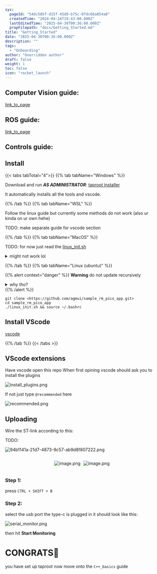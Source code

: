 ```yaml
---
sys:
  pageId: "54dc585f-d15f-45d0-b75c-8fdc66a854a8"
  createdTime: "2024-04-16T19:43:00.000Z"
  lastEditedTime: "2025-04-30T00:36:00.000Z"
  propFilepath: "docs/Getting_Started.md"
title: "Getting_Started"
date: "2025-04-30T00:36:00.000Z"
description: ""
tags:
  - "Onboarding"
author: "Overridden author"
draft: false
weight: 1
toc: false
icon: "rocket_launch"
---
```


## Computer Vision guide:

[link_to_page](86d45bc0-388b-4d26-8848-44f255f73d0e)

## ROS guide:

[link_to_page](3c76c1de-ec8f-46d6-8b0a-294005edc2d5)

## Controls guide:

## Install

{{< tabs tabTotal="4">}}
{{% tab tabName="Windows" %}}

Download and run _**AS ADMINISTRATOR**_: [taproot installer](https://github.com/Thornbots/TeachingFreshies/releases/tag/1.0)

It automatically installs all the tools and vscode.

{{% /tab %}}
{{% tab tabName="WSL" %}}

Follow the linux guide but currently some methods do not work (also ur kinda on ur own hehe)

TODO: make separate guide for vscode section

{{% /tab %}}
{{% tab tabName="MacOS" %}}

TODO: for now just read the [linux_init.sh](https://github.com/agmui/sample_rm_pico_app/blob/main/linux_init.sh)

<details>
<summary>might not work lol</summary>

`brew install libusb pkg-config`

Next install: [vscode](https://code.visualstudio.com/Download)

</details>

{{% /tab %}}
{{% tab tabName="Linux (ubuntu)" %}}

{{% alert context="danger" %}}
**Warning** do not update recursively
<details>
<summary>why tho?</summary>
There are some submodules that may go on for a while (like tinyusb) and I highly
recommend you don't need to get them.
If you want to see what submodules I update just look in `linux_init.sh`
</details>
{{% /alert %}}

```shell
git clone <https://github.com/agmui/sample_rm_pico_app.git>
cd sample_rm_pico_app
./linux_init.sh && source ~/.bashrc
```

## Install VScode

[vscode](https://code.visualstudio.com/Download)

{{% /tab %}}
{{< /tabs >}}

## VScode extensions

Have vscode open this repo
When first opining vscode should ask you to install the plugins

![install_plugins.png](https://prod-files-secure.s3.us-west-2.amazonaws.com/d518164a-d88e-44d1-a4ee-3adb3bd8bce0/89bd30f0-1825-4e77-867b-0a41ce370880/install_plugins.png?X-Amz-Algorithm=AWS4-HMAC-SHA256&X-Amz-Content-Sha256=UNSIGNED-PAYLOAD&X-Amz-Credential=ASIAZI2LB466QWBPP2E4%2F20250703%2Fus-west-2%2Fs3%2Faws4_request&X-Amz-Date=20250703T150922Z&X-Amz-Expires=3600&X-Amz-Security-Token=IQoJb3JpZ2luX2VjEA8aCXVzLXdlc3QtMiJIMEYCIQDep9kxi8KN0IaM4YFD5GVPTDfkJH5ruCXdClZ%2FKkKGPQIhAJuu%2BTiyJDcrhrgNLU1pIiJcnCAsTDhJ%2FZ26HPZ45y0DKv8DCBgQABoMNjM3NDIzMTgzODA1IgyGww0tJuR9cDs7tAMq3AMglTlVfl4Z0cid49WnuWkxY%2FJsuKhcmSGXtlXb5gLp1qAXtYvJ0nZraYZeNr6XPIB%2FGFQ5M7ecIbzxOvB3gSW%2BWBBNf0dnQ16rQtimMYaDmOqupNUNTCCdhl4zMAJ68htPv6Ll95E10xs%2BrP0%2BzQq63eLzu8VhwGCIrimkU%2FCdrMbptpyIGyv8p3GdHU1Noc9dr0fqM5mkoFgnOjfnxR6Xqv49n3ZgD0IGJBjua3S%2BAZkvlUq4dwHfRKKaDSOwtGhg0zlmAx5ApH%2BmX5ZkdjEYd%2BwRYI5KTKY0lfdbtrqn2mrr3k5n%2BuEaNvnMjuKMzL2SrM%2Bh3h%2F2UqjEHNFAm92KQltui9%2BFGiVVOLX5DMgkHgOM11ax99ST55VppaRoMeCKfUq28pxz6QqeYrnBuM7%2BXkW9tf2ipE%2F6zrMF9Wk1AGr0o2JJW%2FQB3pSjMtEKkvHfpoAYJtchtGGdlNgSlZWFScIRmi0vRLV1YX%2FOI%2Fw4230WHtyJz09HIzVilFDJYnNwI7pLMyuwSoIGub00PYEMPhCEVzYz8Zqa0q8tbqZ4cC1LM7NSaNVYy0ziX71NV349xMnMQgksInM2YKSU%2FCy5%2FKTYAM%2FpLpgXK0xgiavP9KfPFeIIzQhQmIJLHzDxuJrDBjqkAe%2BVldYU0VH4u%2FINE61PVxY6OGcO47HJAdmky0Hov%2BJnnfVfVrq9x4M8CHAsXOPviICM1LbL1XF48guppJ7A45bqkspLERH%2FIEfVZJmvuTuvnjXJurhCc1dJmhok27u8Afh0jgqZmTqjfL0YTeTAn5OGmsaYOVAvKh68Rev5MaA8t8wl7uCa2yz3sErJcEDQLpAa1yUXip4Ws7Sngb3Ghg8XNy%2Fa&X-Amz-Signature=d420619a908c5ba07cf015db8bafd4f33d7f7cdabcfb90427edc8c32e0db908f&X-Amz-SignedHeaders=host&x-amz-checksum-mode=ENABLED&x-id=GetObject)

If not just type `@recommended` here  

![recommended.png](https://prod-files-secure.s3.us-west-2.amazonaws.com/d518164a-d88e-44d1-a4ee-3adb3bd8bce0/61e661e9-5d85-4dfc-be0d-8d2097a5e793/recommended.png?X-Amz-Algorithm=AWS4-HMAC-SHA256&X-Amz-Content-Sha256=UNSIGNED-PAYLOAD&X-Amz-Credential=ASIAZI2LB466QWBPP2E4%2F20250703%2Fus-west-2%2Fs3%2Faws4_request&X-Amz-Date=20250703T150922Z&X-Amz-Expires=3600&X-Amz-Security-Token=IQoJb3JpZ2luX2VjEA8aCXVzLXdlc3QtMiJIMEYCIQDep9kxi8KN0IaM4YFD5GVPTDfkJH5ruCXdClZ%2FKkKGPQIhAJuu%2BTiyJDcrhrgNLU1pIiJcnCAsTDhJ%2FZ26HPZ45y0DKv8DCBgQABoMNjM3NDIzMTgzODA1IgyGww0tJuR9cDs7tAMq3AMglTlVfl4Z0cid49WnuWkxY%2FJsuKhcmSGXtlXb5gLp1qAXtYvJ0nZraYZeNr6XPIB%2FGFQ5M7ecIbzxOvB3gSW%2BWBBNf0dnQ16rQtimMYaDmOqupNUNTCCdhl4zMAJ68htPv6Ll95E10xs%2BrP0%2BzQq63eLzu8VhwGCIrimkU%2FCdrMbptpyIGyv8p3GdHU1Noc9dr0fqM5mkoFgnOjfnxR6Xqv49n3ZgD0IGJBjua3S%2BAZkvlUq4dwHfRKKaDSOwtGhg0zlmAx5ApH%2BmX5ZkdjEYd%2BwRYI5KTKY0lfdbtrqn2mrr3k5n%2BuEaNvnMjuKMzL2SrM%2Bh3h%2F2UqjEHNFAm92KQltui9%2BFGiVVOLX5DMgkHgOM11ax99ST55VppaRoMeCKfUq28pxz6QqeYrnBuM7%2BXkW9tf2ipE%2F6zrMF9Wk1AGr0o2JJW%2FQB3pSjMtEKkvHfpoAYJtchtGGdlNgSlZWFScIRmi0vRLV1YX%2FOI%2Fw4230WHtyJz09HIzVilFDJYnNwI7pLMyuwSoIGub00PYEMPhCEVzYz8Zqa0q8tbqZ4cC1LM7NSaNVYy0ziX71NV349xMnMQgksInM2YKSU%2FCy5%2FKTYAM%2FpLpgXK0xgiavP9KfPFeIIzQhQmIJLHzDxuJrDBjqkAe%2BVldYU0VH4u%2FINE61PVxY6OGcO47HJAdmky0Hov%2BJnnfVfVrq9x4M8CHAsXOPviICM1LbL1XF48guppJ7A45bqkspLERH%2FIEfVZJmvuTuvnjXJurhCc1dJmhok27u8Afh0jgqZmTqjfL0YTeTAn5OGmsaYOVAvKh68Rev5MaA8t8wl7uCa2yz3sErJcEDQLpAa1yUXip4Ws7Sngb3Ghg8XNy%2Fa&X-Amz-Signature=e19c82d7066d6c7c7923163afcbe7e5fbc416c1290f789ce0e6e531fe5f13b71&X-Amz-SignedHeaders=host&x-amz-checksum-mode=ENABLED&x-id=GetObject)

## Uploading

Wire the ST-link according to this:

TODO:

![94b1141a-21d7-4873-9c57-ab9d8f807222.png](https://prod-files-secure.s3.us-west-2.amazonaws.com/d518164a-d88e-44d1-a4ee-3adb3bd8bce0/e5fad17d-ab82-4300-9f4c-505ab4b1202c/94b1141a-21d7-4873-9c57-ab9d8f807222.png?X-Amz-Algorithm=AWS4-HMAC-SHA256&X-Amz-Content-Sha256=UNSIGNED-PAYLOAD&X-Amz-Credential=ASIAZI2LB466QWBPP2E4%2F20250703%2Fus-west-2%2Fs3%2Faws4_request&X-Amz-Date=20250703T150922Z&X-Amz-Expires=3600&X-Amz-Security-Token=IQoJb3JpZ2luX2VjEA8aCXVzLXdlc3QtMiJIMEYCIQDep9kxi8KN0IaM4YFD5GVPTDfkJH5ruCXdClZ%2FKkKGPQIhAJuu%2BTiyJDcrhrgNLU1pIiJcnCAsTDhJ%2FZ26HPZ45y0DKv8DCBgQABoMNjM3NDIzMTgzODA1IgyGww0tJuR9cDs7tAMq3AMglTlVfl4Z0cid49WnuWkxY%2FJsuKhcmSGXtlXb5gLp1qAXtYvJ0nZraYZeNr6XPIB%2FGFQ5M7ecIbzxOvB3gSW%2BWBBNf0dnQ16rQtimMYaDmOqupNUNTCCdhl4zMAJ68htPv6Ll95E10xs%2BrP0%2BzQq63eLzu8VhwGCIrimkU%2FCdrMbptpyIGyv8p3GdHU1Noc9dr0fqM5mkoFgnOjfnxR6Xqv49n3ZgD0IGJBjua3S%2BAZkvlUq4dwHfRKKaDSOwtGhg0zlmAx5ApH%2BmX5ZkdjEYd%2BwRYI5KTKY0lfdbtrqn2mrr3k5n%2BuEaNvnMjuKMzL2SrM%2Bh3h%2F2UqjEHNFAm92KQltui9%2BFGiVVOLX5DMgkHgOM11ax99ST55VppaRoMeCKfUq28pxz6QqeYrnBuM7%2BXkW9tf2ipE%2F6zrMF9Wk1AGr0o2JJW%2FQB3pSjMtEKkvHfpoAYJtchtGGdlNgSlZWFScIRmi0vRLV1YX%2FOI%2Fw4230WHtyJz09HIzVilFDJYnNwI7pLMyuwSoIGub00PYEMPhCEVzYz8Zqa0q8tbqZ4cC1LM7NSaNVYy0ziX71NV349xMnMQgksInM2YKSU%2FCy5%2FKTYAM%2FpLpgXK0xgiavP9KfPFeIIzQhQmIJLHzDxuJrDBjqkAe%2BVldYU0VH4u%2FINE61PVxY6OGcO47HJAdmky0Hov%2BJnnfVfVrq9x4M8CHAsXOPviICM1LbL1XF48guppJ7A45bqkspLERH%2FIEfVZJmvuTuvnjXJurhCc1dJmhok27u8Afh0jgqZmTqjfL0YTeTAn5OGmsaYOVAvKh68Rev5MaA8t8wl7uCa2yz3sErJcEDQLpAa1yUXip4Ws7Sngb3Ghg8XNy%2Fa&X-Amz-Signature=a37f3f4400a128a01a6c73eb0bfb4551a83a9ebe871c53e77def2cc4e78338e4&X-Amz-SignedHeaders=host&x-amz-checksum-mode=ENABLED&x-id=GetObject)

<div style="display: flex;flex-direction: row; column-gap:10px; max-width: 630px;justify-content: center;">
<div>

![image.png](https://prod-files-secure.s3.us-west-2.amazonaws.com/d518164a-d88e-44d1-a4ee-3adb3bd8bce0/210ecb78-1116-4d7b-b9b7-2292f66fa2c2/image.png?X-Amz-Algorithm=AWS4-HMAC-SHA256&X-Amz-Content-Sha256=UNSIGNED-PAYLOAD&X-Amz-Credential=ASIAZI2LB4663W2G3ZZN%2F20250703%2Fus-west-2%2Fs3%2Faws4_request&X-Amz-Date=20250703T150926Z&X-Amz-Expires=3600&X-Amz-Security-Token=IQoJb3JpZ2luX2VjEA4aCXVzLXdlc3QtMiJGMEQCIF9Vf%2FYEYLFusx%2FfcKYJAij1vp1KxkQ8Onqc7s8S%2BdM6AiBjkWsF4uqMfCq6Svqfnpvrw8PEz2bsX47k%2BuJCSCM1Hir%2FAwgXEAAaDDYzNzQyMzE4MzgwNSIM6QdIX%2FeTltn%2FyhTMKtwDwhQhERtI%2BMnYuby33ilUHAxJN8k%2BDwSv9oqHmuoM%2B6oDv3WJZZmtCzezjGxk2UQIuWgNukEZbBQ%2FdvWWIVONFHOxBgPJw1acur9eG9ldnol1M1Vl0OSiv9ilo54PGlnPwshyu7P9jKsGcXZs2mJx%2BhNjtRsVphb43T04znvTp5tzdlyIK3H%2BGT8NIaNnJjmTAs3AQ8DNhD%2FZJ9hAMqNMq3IHnJzc7V%2BZG758UxmISPEh08Loa%2BCP5mhmtxTfbBuReYaAN%2FVwpw5TewcdfMD0xQQfT8BXjVVcPpNWJNe0HA6tYfuMSP2%2FJ1Gk%2Bwp4S9udSGYn5rJTHYYiCFzoQV4HgPGDZTWO%2BBhig0L2gzPdTixmJQZHyn%2BA7PwgHCPNZ%2FFymsu0T09uzdgy2vZwJ8zl7tvtEb99NM6%2F5T1o0cJVvkJc63uuLk8cpXXV5kRmGMs72Xvo3wqc1typq3NNt9%2FMemdBsSr1uVrX2ffyR2B7ppFttkpNjVFdTrdqdK62Al%2BG0oBTNI6B6HHjfl68HsX9vlCxeOeYOIGBrEe6UYCKLSAAKLO0IfrbsDcHmz0rK3yKlVw6R0bp2qK2UXvFJuyb9EBvW7ACTZTjt1%2BGeZeIchwp4AvcVqquYKevlsEw4o2awwY6pgEBAmfgQLLE4OBTHC7EYvQSyNelkAOH1q1lVg05jQaOmTEZ1lmpLTfW4Eh7s00sueRtFqxrgO0iaoGpkR%2Bbjv7a6vkEgvonlQPyXtlEjEh2VEDN4afYdrl5fnbCiUL57Sx9Vo2oLRxk3EsqgM%2BXPymuI1%2FhglA5BpCWgX%2FiTP5eKJx%2FE64CS7oz0PSUEkF7L8AFAQZvEfODbWhU0HiAawIGmyfZj40u&X-Amz-Signature=b3f9fd4ad851b9bd711836bf501e51d8afd9b5539d12107f64aebe259ba8e8ee&X-Amz-SignedHeaders=host&x-amz-checksum-mode=ENABLED&x-id=GetObject)

</div>
<div>

![image.png](https://prod-files-secure.s3.us-west-2.amazonaws.com/d518164a-d88e-44d1-a4ee-3adb3bd8bce0/33a0fd0f-8ca6-4a86-8e09-26e95ded1fff/image.png?X-Amz-Algorithm=AWS4-HMAC-SHA256&X-Amz-Content-Sha256=UNSIGNED-PAYLOAD&X-Amz-Credential=ASIAZI2LB466TXJGFGWY%2F20250703%2Fus-west-2%2Fs3%2Faws4_request&X-Amz-Date=20250703T150927Z&X-Amz-Expires=3600&X-Amz-Security-Token=IQoJb3JpZ2luX2VjEA8aCXVzLXdlc3QtMiJGMEQCIHmJ377vhsh6a2qvfOfSRzyofDpKleQ%2BTL0cZTUOQXGyAiAkirg8uQzQok8oJ41JiwwMm5t565dHwBE%2Bot79SOtnICr%2FAwgYEAAaDDYzNzQyMzE4MzgwNSIMeCDiReQ7T%2F02cwznKtwDc1FuvFxqA3v4fH8Z7ZE4CpwYcK%2Bg28E18KBZYJd6T9aa51jYx%2FbohnYv0DVGFxJkNWIe0ieOPU%2FGa52X6qL4UT8atu5mOQPvPDxgrhwf691gFrUArkUlr7tf%2BO%2Bm%2B2koPK3R4yHIEHfvOf%2Fv7FKiR9uJmwp5Cm7P%2BZTwZUE4dRFwPR5%2F4r7WUggEdHFnvWPnmhtnQ1LgTCjXb75SdjXpP5mFgCcYsDKoRNWdRxKSkc7RNeXtSj34pIBNS5ph7GYOzuznZmfh39fMEKph4yPhEbb8HnQF8zRDoq18a%2FP2uMU1gCTjO4W%2FPdnZP2Ix55VqNDrW3mN71zo0ImuHWDkHXSzI%2FPOOqFITwWK0n3gnKJMLlDlBF6HvYUa4HOWBJk425tMrmjKWanGq4oAkXrL2Aw6ZiWY7uLGWngDTYHcQfOK0%2BX%2FJQ%2F0YkU7GAVVKwlKA4b1AMFR5VlOcTduP7lVGY6Uh0Zu%2FMpcmIQJl0dU3zbIYDZt7ijIosXrnvWU9x2C17gdYtMSKYPlgRdvQTAL%2BBXeLMFkh0ckbRvx1N3AohEuyOtIbRZxp5MObmklTXcIbNJPLEosVIKItCbThDnNnWNg1tTZg%2FjK7CRexE1W9IqSRzy7G3I4h0PZ8cG0w8biawwY6pgE8FSBgAAaCAdc4PyDsSmK2EVIhW4tLXxKnd7s0J8dOgfcDHXrm5O5tq1SQzskn0ZMHQmKNIveTwcnl1tUcwBXBJTraKBupHzogNPEd44THDqUSiqyvDySwnF2kqPdSS0CdKKTaLTqQ%2BwDbr4wr5HK23a056moZevUELSnHp0lzgmmqkeiF8cRrCiGSUxLoBPHp295NwuRj%2FNeykFxbMoh%2BNKNiE9o9&X-Amz-Signature=9fb233573e361459643af2231777b08697d927236ca9c61e1147896a03cc2ea0&X-Amz-SignedHeaders=host&x-amz-checksum-mode=ENABLED&x-id=GetObject)

</div>
</div>

### Step 1:

press `CTRL + SHIFT + B`

### Step 2:

select the usb port the type-c is plugged in it should look like this:

![serial_monitor.png](https://prod-files-secure.s3.us-west-2.amazonaws.com/d518164a-d88e-44d1-a4ee-3adb3bd8bce0/f03f4774-05d4-4393-b6a0-d5efb6d315ab/serial_monitor.png?X-Amz-Algorithm=AWS4-HMAC-SHA256&X-Amz-Content-Sha256=UNSIGNED-PAYLOAD&X-Amz-Credential=ASIAZI2LB466QWBPP2E4%2F20250703%2Fus-west-2%2Fs3%2Faws4_request&X-Amz-Date=20250703T150922Z&X-Amz-Expires=3600&X-Amz-Security-Token=IQoJb3JpZ2luX2VjEA8aCXVzLXdlc3QtMiJIMEYCIQDep9kxi8KN0IaM4YFD5GVPTDfkJH5ruCXdClZ%2FKkKGPQIhAJuu%2BTiyJDcrhrgNLU1pIiJcnCAsTDhJ%2FZ26HPZ45y0DKv8DCBgQABoMNjM3NDIzMTgzODA1IgyGww0tJuR9cDs7tAMq3AMglTlVfl4Z0cid49WnuWkxY%2FJsuKhcmSGXtlXb5gLp1qAXtYvJ0nZraYZeNr6XPIB%2FGFQ5M7ecIbzxOvB3gSW%2BWBBNf0dnQ16rQtimMYaDmOqupNUNTCCdhl4zMAJ68htPv6Ll95E10xs%2BrP0%2BzQq63eLzu8VhwGCIrimkU%2FCdrMbptpyIGyv8p3GdHU1Noc9dr0fqM5mkoFgnOjfnxR6Xqv49n3ZgD0IGJBjua3S%2BAZkvlUq4dwHfRKKaDSOwtGhg0zlmAx5ApH%2BmX5ZkdjEYd%2BwRYI5KTKY0lfdbtrqn2mrr3k5n%2BuEaNvnMjuKMzL2SrM%2Bh3h%2F2UqjEHNFAm92KQltui9%2BFGiVVOLX5DMgkHgOM11ax99ST55VppaRoMeCKfUq28pxz6QqeYrnBuM7%2BXkW9tf2ipE%2F6zrMF9Wk1AGr0o2JJW%2FQB3pSjMtEKkvHfpoAYJtchtGGdlNgSlZWFScIRmi0vRLV1YX%2FOI%2Fw4230WHtyJz09HIzVilFDJYnNwI7pLMyuwSoIGub00PYEMPhCEVzYz8Zqa0q8tbqZ4cC1LM7NSaNVYy0ziX71NV349xMnMQgksInM2YKSU%2FCy5%2FKTYAM%2FpLpgXK0xgiavP9KfPFeIIzQhQmIJLHzDxuJrDBjqkAe%2BVldYU0VH4u%2FINE61PVxY6OGcO47HJAdmky0Hov%2BJnnfVfVrq9x4M8CHAsXOPviICM1LbL1XF48guppJ7A45bqkspLERH%2FIEfVZJmvuTuvnjXJurhCc1dJmhok27u8Afh0jgqZmTqjfL0YTeTAn5OGmsaYOVAvKh68Rev5MaA8t8wl7uCa2yz3sErJcEDQLpAa1yUXip4Ws7Sngb3Ghg8XNy%2Fa&X-Amz-Signature=1b64c07a6f072546ae993a0f786caf3f590c65b130a8057e753d06ab4378415b&X-Amz-SignedHeaders=host&x-amz-checksum-mode=ENABLED&x-id=GetObject)

then hit **Start Monitoring**

# CONGRATS🎉

you have set up taproot now move onto the `C++_basics` guide
